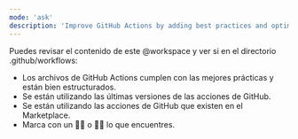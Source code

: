```yaml
---
mode: 'ask'
description: 'Improve GitHub Actions by adding best practices and optimizations.'
---
```


Puedes revisar el contenido de este @workspace y ver si en el directorio .github/workflows:

- Los archivos de GitHub Actions cumplen con las mejores prácticas y están bien estructurados.
- Se están utilizando las últimas versiones de las acciones de GitHub.
- Se están utilizando las acciones de GitHub que existen en el Marketplace.
- Marca con un 👍🏻 o 👎🏻 lo que encuentres.
